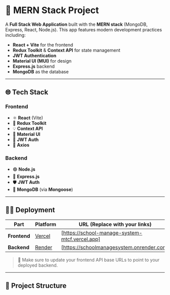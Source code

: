 # 🚀 MERN Stack Project

A **Full Stack Web Application** built with the **MERN stack** (MongoDB, Express, React, Node.js). This app features modern development practices including:

- **React + Vite** for the frontend
- **Redux Toolkit** & **Context API** for state management
- **JWT Authentication**
- **Material UI (MUI)** for design
- **Express.js** backend
- **MongoDB** as the database

---

## 🌐 Tech Stack

### Frontend
- ⚛️ **React** (Vite)
- 🧰 **Redux Toolkit**
- 💡 **Context API**
- 🎨 **Material UI**
- 🔐 **JWT Auth**
- 🔗 **Axios**

### Backend
- 🟢 **Node.js**
- 🚂 **Express.js**
- 🛡 **JWT Auth**
- 💾 **MongoDB** (via **Mongoose**)

---

## 🧑‍💻 Deployment

| Part        | Platform     | URL (Replace with your links)              |
|-------------|--------------|--------------------------------------------|
| **Frontend**| [Vercel](https://vercel.com)   | [https://school-manage-system-mtcf.vercel.app] |
| **Backend** | [Render](https://render.com)   | [https://schoolmanagesystem.onrender.com]|

> 🔐 Make sure to update your frontend API base URLs to point to your deployed backend.

---

## 📁 Project Structure

